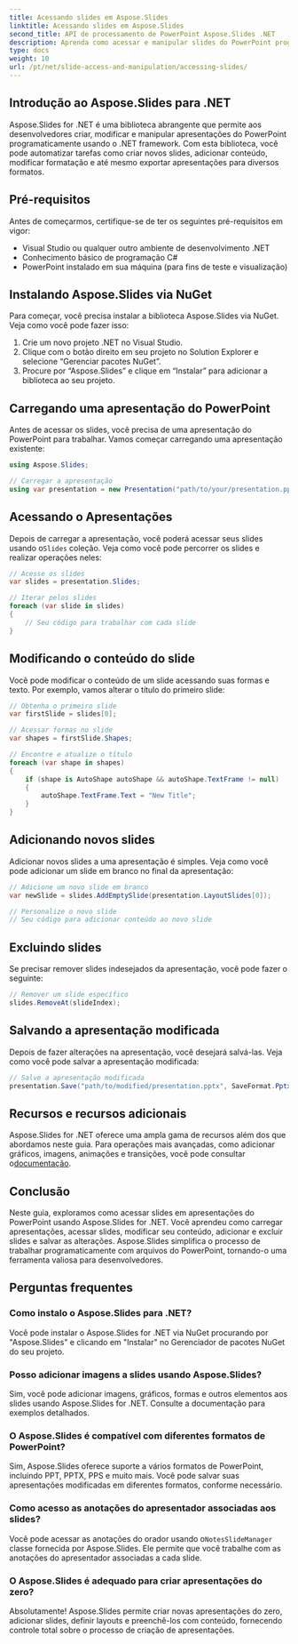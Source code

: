 ```yaml
---
title: Acessando slides em Aspose.Slides
linktitle: Acessando slides em Aspose.Slides
second_title: API de processamento de PowerPoint Aspose.Slides .NET
description: Aprenda como acessar e manipular slides do PowerPoint programaticamente usando Aspose.Slides for .NET. Este guia passo a passo aborda como carregar, modificar e salvar apresentações, juntamente com exemplos de código-fonte.
type: docs
weight: 10
url: /pt/net/slide-access-and-manipulation/accessing-slides/
---
```


## Introdução ao Aspose.Slides para .NET

Aspose.Slides for .NET é uma biblioteca abrangente que permite aos desenvolvedores criar, modificar e manipular apresentações do PowerPoint programaticamente usando o .NET framework. Com esta biblioteca, você pode automatizar tarefas como criar novos slides, adicionar conteúdo, modificar formatação e até mesmo exportar apresentações para diversos formatos.

## Pré-requisitos

Antes de começarmos, certifique-se de ter os seguintes pré-requisitos em vigor:

- Visual Studio ou qualquer outro ambiente de desenvolvimento .NET
- Conhecimento básico de programação C#
- PowerPoint instalado em sua máquina (para fins de teste e visualização)

## Instalando Aspose.Slides via NuGet

Para começar, você precisa instalar a biblioteca Aspose.Slides via NuGet. Veja como você pode fazer isso:

1. Crie um novo projeto .NET no Visual Studio.
2. Clique com o botão direito em seu projeto no Solution Explorer e selecione “Gerenciar pacotes NuGet”.
3. Procure por “Aspose.Slides” e clique em “Instalar” para adicionar a biblioteca ao seu projeto.

## Carregando uma apresentação do PowerPoint

Antes de acessar os slides, você precisa de uma apresentação do PowerPoint para trabalhar. Vamos começar carregando uma apresentação existente:

```csharp
using Aspose.Slides;

// Carregar a apresentação
using var presentation = new Presentation("path/to/your/presentation.pptx");
```

## Acessando o Apresentações

 Depois de carregar a apresentação, você poderá acessar seus slides usando o`Slides` coleção. Veja como você pode percorrer os slides e realizar operações neles:

```csharp
// Acesse os slides
var slides = presentation.Slides;

// Iterar pelos slides
foreach (var slide in slides)
{
    // Seu código para trabalhar com cada slide
}
```

## Modificando o conteúdo do slide

Você pode modificar o conteúdo de um slide acessando suas formas e texto. Por exemplo, vamos alterar o título do primeiro slide:

```csharp
// Obtenha o primeiro slide
var firstSlide = slides[0];

// Acessar formas no slide
var shapes = firstSlide.Shapes;

// Encontre e atualize o título
foreach (var shape in shapes)
{
    if (shape is AutoShape autoShape && autoShape.TextFrame != null)
    {
        autoShape.TextFrame.Text = "New Title";
    }
}
```

## Adicionando novos slides

Adicionar novos slides a uma apresentação é simples. Veja como você pode adicionar um slide em branco no final da apresentação:

```csharp
// Adicione um novo slide em branco
var newSlide = slides.AddEmptySlide(presentation.LayoutSlides[0]);

// Personalize o novo slide
// Seu código para adicionar conteúdo ao novo slide
```

## Excluindo slides

Se precisar remover slides indesejados da apresentação, você pode fazer o seguinte:

```csharp
// Remover um slide específico
slides.RemoveAt(slideIndex);
```

## Salvando a apresentação modificada

Depois de fazer alterações na apresentação, você desejará salvá-las. Veja como você pode salvar a apresentação modificada:

```csharp
// Salve a apresentação modificada
presentation.Save("path/to/modified/presentation.pptx", SaveFormat.Pptx);
```

## Recursos e recursos adicionais

 Aspose.Slides for .NET oferece uma ampla gama de recursos além dos que abordamos neste guia. Para operações mais avançadas, como adicionar gráficos, imagens, animações e transições, você pode consultar o[documentação](https://reference.aspose.com/slides/net/).

## Conclusão

Neste guia, exploramos como acessar slides em apresentações do PowerPoint usando Aspose.Slides for .NET. Você aprendeu como carregar apresentações, acessar slides, modificar seu conteúdo, adicionar e excluir slides e salvar as alterações. Aspose.Slides simplifica o processo de trabalhar programaticamente com arquivos do PowerPoint, tornando-o uma ferramenta valiosa para desenvolvedores.

## Perguntas frequentes

### Como instalo o Aspose.Slides para .NET?

Você pode instalar o Aspose.Slides for .NET via NuGet procurando por "Aspose.Slides" e clicando em "Instalar" no Gerenciador de pacotes NuGet do seu projeto.

### Posso adicionar imagens a slides usando Aspose.Slides?

Sim, você pode adicionar imagens, gráficos, formas e outros elementos aos slides usando Aspose.Slides for .NET. Consulte a documentação para exemplos detalhados.

### O Aspose.Slides é compatível com diferentes formatos de PowerPoint?

Sim, Aspose.Slides oferece suporte a vários formatos de PowerPoint, incluindo PPT, PPTX, PPS e muito mais. Você pode salvar suas apresentações modificadas em diferentes formatos, conforme necessário.

### Como acesso as anotações do apresentador associadas aos slides?

 Você pode acessar as anotações do orador usando o`NotesSlideManager` classe fornecida por Aspose.Slides. Ele permite que você trabalhe com as anotações do apresentador associadas a cada slide.

### O Aspose.Slides é adequado para criar apresentações do zero?

Absolutamente! Aspose.Slides permite criar novas apresentações do zero, adicionar slides, definir layouts e preenchê-los com conteúdo, fornecendo controle total sobre o processo de criação de apresentações.